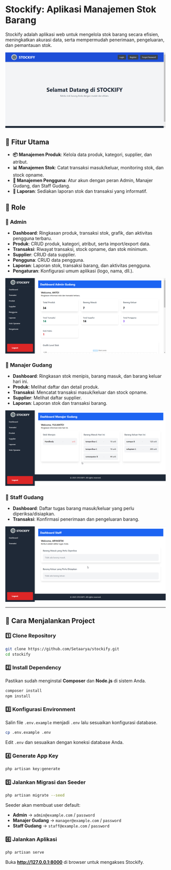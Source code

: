 # Stockify: Aplikasi Manajemen Stok Barang

Stockify adalah aplikasi web untuk mengelola stok barang secara efisien, meningkatkan akurasi data, serta mempermudah penerimaan, pengeluaran, dan pemantauan stok.

![Stockify Landing Page](public/images/2025-03-06%2014_34_20-STOCKIFY.png)

## 🚀 Fitur Utama

- **📦 Manajemen Produk**: Kelola data produk, kategori, supplier, dan atribut.
- **📊 Manajemen Stok**: Catat transaksi masuk/keluar, monitoring stok, dan stock opname.
- **👥 Manajemen Pengguna**: Atur akun dengan peran Admin, Manajer Gudang, dan Staff Gudang.
- **📑 Laporan**: Sediakan laporan stok dan transaksi yang informatif.

## 🚀 Role

### 🔹 **Admin**

- **Dashboard**: Ringkasan produk, transaksi stok, grafik, dan aktivitas pengguna terbaru.
- **Produk**: CRUD produk, kategori, atribut, serta import/export data.
- **Transaksi**: Riwayat transaksi, stock opname, dan stok minimum.
- **Supplier**: CRUD data supplier.
- **Pengguna**: CRUD data pengguna.
- **Laporan**: Laporan stok, transaksi barang, dan aktivitas pengguna.
- **Pengaturan**: Konfigurasi umum aplikasi (logo, nama, dll.).

![Stockify Dashboard Admin](public/images/2025-03-06%2014_34_07-Dashboard%20Admin%20Gudang.png)

### 🔹 **Manajer Gudang**

- **Dashboard**: Ringkasan stok menipis, barang masuk, dan barang keluar hari ini.
- **Produk**: Melihat daftar dan detail produk.
- **Transaksi**: Mencatat transaksi masuk/keluar dan stock opname.
- **Supplier**: Melihat daftar supplier.
- **Laporan**: Laporan stok dan transaksi barang.

![Stockify Dashboard Manajer](public/images/2025-03-06%2014_33_38-Dashboard%20Manajer%20Gudang.png)

### 🔹 **Staff Gudang**

- **Dashboard**: Daftar tugas barang masuk/keluar yang perlu diperiksa/disiapkan.
- **Transaksi**: Konfirmasi penerimaan dan pengeluaran barang.

![Stockify Dashboard Staff](public/images/2025-03-06%2014_32_43-Window.png)

---

## 🚀 Cara Menjalankan Project

### 1️⃣ Clone Repository
```bash
git clone https://github.com/Setaarya/stockify.git
cd stockify
```

### 2️⃣ Install Dependency
Pastikan sudah menginstal **Composer** dan **Node.js** di sistem Anda.
```bash
composer install
npm install
```

### 3️⃣ Konfigurasi Environment
Salin file `.env.example` menjadi `.env` lalu sesuaikan konfigurasi database.
```bash
cp .env.example .env
```
Edit `.env` dan sesuaikan dengan koneksi database Anda.

### 4️⃣ Generate App Key
```bash
php artisan key:generate
```

### 5️⃣ Jalankan Migrasi dan Seeder
```bash
php artisan migrate --seed
```
Seeder akan membuat user default:
- **Admin** → `admin@example.com` / `password`
- **Manajer Gudang** → `manager@example.com` / `password`
- **Staff Gudang** → `staff@example.com` / `password`

### 6️⃣ Jalankan Aplikasi
```bash
php artisan serve
```
Buka **http://127.0.0.1:8000** di browser untuk mengakses Stockify.

